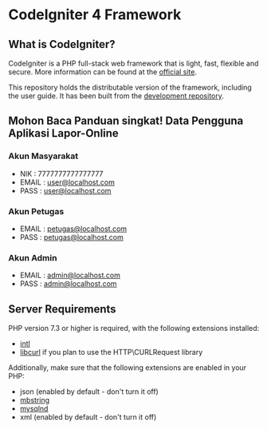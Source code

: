 # CodeIgniter 4 Framework

## What is CodeIgniter?

CodeIgniter is a PHP full-stack web framework that is light, fast, flexible and secure.
More information can be found at the [official site](http://codeigniter.com).

This repository holds the distributable version of the framework,
including the user guide. It has been built from the
[development repository](https://github.com/codeigniter4/CodeIgniter4).

## **Mohon Baca** Panduan singkat! Data Pengguna Aplikasi Lapor-Online

### Akun Masyarakat

- NIK : 7777777777777777
- EMAIL : user@localhost.com
- PASS : user@localhost.com

### Akun Petugas

- EMAIL : petugas@localhost.com
- PASS : petugas@localhost.com

### Akun Admin

- EMAIL : admin@localhost.com
- PASS : admin@localhost.com

## Server Requirements

PHP version 7.3 or higher is required, with the following extensions installed:

- [intl](http://php.net/manual/en/intl.requirements.php)
- [libcurl](http://php.net/manual/en/curl.requirements.php) if you plan to use the HTTP\CURLRequest library

Additionally, make sure that the following extensions are enabled in your PHP:

- json (enabled by default - don't turn it off)
- [mbstring](http://php.net/manual/en/mbstring.installation.php)
- [mysqlnd](http://php.net/manual/en/mysqlnd.install.php)
- xml (enabled by default - don't turn it off)

